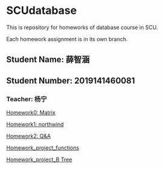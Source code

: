 # SCUdatabase

This is repository for homeworks of database course in SCU.

Each homework assignment is in its own branch.

## Student Name: 薛智涵

## Student Number: 2019141460081

### Teacher: 杨宁

[Homework0: Matrix](https://github.com/milky245/SCUdatabase/tree/homework0_matrix)

[Homework1: northwind](https://github.com/milky245/SCUdatabase/tree/Homework1_northwind)

[Homework2: Q&A](https://github.com/milky245/SCUdatabase/tree/homework2_Q%26A)

[Homework_project_functions](https://github.com/milky245/SCUdatabase/tree/homework_project2_Tasks)

[Homework_project_B Tree](https://github.com/milky245/SCUdatabase/tree/homework_project3_BplusTree)
